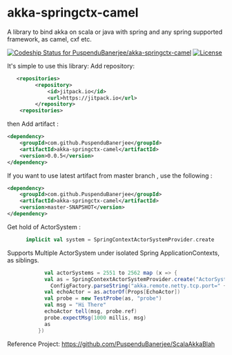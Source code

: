 # akka-springctx-camel
A library to bind akka on scala or java with spring and any spring supported framework, as camel, cxf etc. 

[ ![Codeship Status for PuspenduBanerjee/akka-springctx-camel](https://codeship.com/projects/bc619870-56ed-0134-7219-02458a2e1ff4/status?branch=master)](https://codeship.com/projects/172426) [ ![License](http://img.shields.io/:license-Apache%202-green.svg)](http://www.apache.org/licenses/LICENSE-2.0.txt)

It's simple to use this library:
Add repository: 
```xml
   <repositories>
         <repository>
             <id>jitpack.io</id>
             <url>https://jitpack.io</url>
         </repository>
    <repositories>
```
    
then Add artifact :
```xml
<dependency>
    <groupId>com.github.PuspenduBanerjee</groupId>
    <artifactId>akka-springctx-camel</artifactId>
    <version>0.0.5</version>
</dependency>
```

If you want to use latest artifact from master branch , use the following :
```xml
<dependency>
    <groupId>com.github.PuspenduBanerjee</groupId>
    <artifactId>akka-springctx-camel</artifactId>
    <version>master-SNAPSHOT</version>
</dependency>
```

Get hold of ActorSystem :
```scala
      implicit val system = SpringContextActorSystemProvider.create
```

Supports Multiple ActorSystem under isolated Spring ApplicationContexts, as siblings.
```scala
            val actorSystems = 2551 to 2562 map (x => {
            val as = SpringContextActorSystemProvider.create("ActorSystem" + x,
              ConfigFactory.parseString("akka.remote.netty.tcp.port=" + x).withFallback(ConfigFactory.load()))
            val echoActor = as.actorOf(Props[EchoActor])
            val probe = new TestProbe(as, "probe")
            val msg = "Hi There"
            echoActor tell(msg, probe.ref)
            probe.expectMsg(1000 millis, msg)
            as
          })
```

Reference Project: https://github.com/PuspenduBanerjee/ScalaAkkaBlah